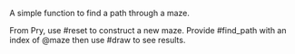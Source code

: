 A simple function to find a path through a maze.

From Pry, use #reset to construct a new maze. Provide  #find_path with an index
of @maze then use #draw to see results.
